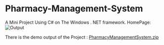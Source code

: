 # Pharmacy-Management-System
A Mini Project Using C# on The Windows . NET framework.
HomePage: 
![Output](https://user-images.githubusercontent.com/63871822/220589472-99cedc2b-76b9-4475-ba43-6073d84dcd50.png)


There is the demo output of the Project : 
[PharmacyManagementSystem.zip](https://github.com/MDRAFIQULISLAMSHANTO/Pharmacy-Management-System/files/10802361/PharmacyManagementSystem.zip)
